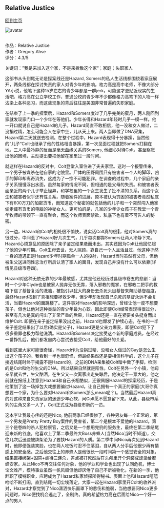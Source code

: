 ## Relative Justice
[回到主页](https://boheme130.github.io/Fiction.git.io/)

![avatar](https://www.collectorsweekly.com/articles/wp-content/uploads/2012/08/leyendecker3.jpg)
<br>
<br>

作品：Relative Justice <br>
作者：Gregory Ahse <br>
评分：4.3/5 <br>

关键词：”我是来加入这个家，不是来拆散这个家“；家庭；失职家人

这部书从头到尾无论是探案线还是Hazard, Somers的私人生活线都围绕着家庭展开，两条线都在探讨失责的家人对青少年的影响。格力高是高中老师，不像大部分YA小说，他笔下这种15岁左右的青少年都是一群jerk，可能这才更贴近现实的生活吧，格力高在公立学校工作，普通公校的青少年不少都像格力高笔下的人物一样沾染上各种恶习，而这些现象的背后往往是美国非常普遍的失职家庭。

在结束了上一季的探案后，Hazard和Somers度过了几乎完美的蜜月，两人刚回到家就发现家门口一个少年在等他们。少年长得和Hazard年轻时几乎一模一样，他一开口就说自己是Hazard的儿子。Hazard简直不敢相信，他一没和女人做过，二没捐过精，怎么可能会人在家中坐，儿从天上来。两人当即做了DNA采集，Hazard第二天就送去检测。在整个过程中，Hazard表现得十分暴躁，当然他的”儿子“Colt也继承了他的性格相当暴躁，第一次见面过程就把Somers打翻在地。三人中最冷静的反而是毫无血缘关系的Somers, 他细心对待Colt，甚至察觉出他的困境，主动提出要把他留在家里过一段时间。

就这样在Hazard的反对中，Colt登堂入室住进了夫夫家里。这时一个报警传来，一个男子被谋杀在他自家的宅院里。尸体的田野周围只有被害者一个人的脚印，凶手的脚印却离奇消失，这成为了一宗不可能犯罪。在调查的过程中，几个家庭的亲子关系慢慢浮出水面，虽然每家的情况不同，但相通的是父母的失责。和被害者表面亲近的两个儿子举止怪异，和学校里的一个女生发生了扯不清的关系，而这个女生和被害者似乎还有性关系。随着案件的进展，原本被认为穷困的被害者竟然私底下有600万刀的加密货币，而知道这个秘密的就包括他的儿子和一个突然闯入他家偷走藏有货币的电脑的神秘女人。更可怕的是，几家的少年少女孩子在教堂一个青年牧师的带领下一直有聚会，而这个牧师表面禁欲，私底下也有着不可告人的秘密。

另一边，Hazard和Colt的相处很不愉快，说实话Colt真的很🔪，他对Somers真的很过分，中间惹了Hazard好几次生气，几乎每次都靠Somers让两人冷静下来。Hazard心烦意乱的原因除了亲子鉴定结果悬而未出，其实还因为Colt让他回忆起了他的少年时期。Colt生母去世，无人照顾，靠自己一个人且活且过，他这种孑然一身的遭遇正是Hazard少年时期孤单一人的投射，Hazard当时虽然有父母，但他被生父送进同性恋治疗所后认清了家人的面目，发现自己并没有什么可以依靠[详情见县级市卷四]。

Hazard对这种无依无靠的少年最敏感，尤其是他还经历过县级市卷五的悲剧：当时一个少年Clyde也是被家人抛弃无依无靠，落入邪教的魔掌，在邪教二把手的教唆下信了基督复活的洗脑，被指引以犹大的身份去杀死头目基督来帮助基督超度，最终Hazard找到了真相想要拯救少年，但少年却发现自己杀死的基督永远不会复活，当着Hazard的面跳楼了。这件事对Hazard的影响深远，曾经让他一度不想要孩子，但也让他对这种类型的青少年最为心软。因此即便Colt经常表现得很过分，甚至有几次是真的闯出了非常严重的后果，Hazard还是一直在紧要关头挺身而出维护Colt. 即便在亲子鉴定结果没出之前，Hazard也爆发了护犊心态，在书的一半亲子鉴定结果出了以后(确实是父子)，Hazard更是父亲力爆表，即便Colt犯下了很多重罪也极力帮他洗清。Hazard和Somers决定接受这个新的家庭成员，在经过一番挣扎后，他们都发自内心尝试去接受Colt，给他最好的关爱。

看到这里大家可能很奇怪，Hazard作为没捐过精、没和女人做过的Gay是怎么生出这个孩子的。我看到一半也很奇怪，但最终果然还是要相信科学的，这个儿子在接近结尾时终于揭露不是Hazard的，之前的DNA采集被Colt暗中做了手脚，检测的是Colt和他的生父的DNA，所以结果自然就是阳性。Colt在另外一个小镇，他母亲早就去世，生父酗酒，在生父又一次离家出走失踪后，他决定干一票大的，他之前就在报纸上注意到Hazard和自己长相酷似，还很佩服Hazard的探案经历，于是他策划了这一场掉包大戏想要骗过Hazard，让自己拥有一个真正的家庭(大哥你真想要一个家，为什么要对Hazard和Somers那么mean呢？)。当然最后Hazard真的对这种来自失责家庭的迷途少年心软，问Colt愿不愿意留下来。从此，县级市系列的主角又多一人了，Colt正式成为县级市新的一员。

这本李让我最心疼的还是Nico, 他前两季已经很惨了，各种男友每一个正常的，第一个男友是Pretty Pretty Boy案件的受害者，第二个是根本不爱他的Hazard，第三个是卷四的杀人犯检察官，之后又是一个想用完扔的服务生，最终在第二季结尾迎来新的谷底，他喜欢上了第二季最终大Boss养蜂人(当然Nico当时不知道)，交往几次后迅速被绑架沦为了要挟Hazard的人质。第二季中间Nico再次见到Hazard时，他即便强装笑脸，也在两人吃饭时忍不住落泪，自从两人分手后他很少再有情感上的安全感。之后他交往上的养蜂人是他很长一段时间第一个感觉安全的对象，结果直接绑架+囚禁+虐待三连杀，差点被打死然后在头颅里开个洞装成蜂巢给蜜蜂安家。从此Nico不再交往任何对象，他的学业和学业也出现了认同危机，博士论文难产，模特事业虽然一帆风顺但他却厌倦了自己不断被物化，在新的一季，他辞职了模特职业，应聘成为了Hazard私家侦探所得秘书。表面上他和Hazard嘻嘻哈哈不断打闹，直到结尾一切尘埃落定，大家一起在Hazard家里开Colt的收养派对，Hazard才察觉到了Nico潇洒快乐面罩下的悲伤和脆弱，当他想要问Nico更多问题时，Nico便找机会逃走了，全剧终。真的希望格力高在后面给Nico一个好一点的男人
